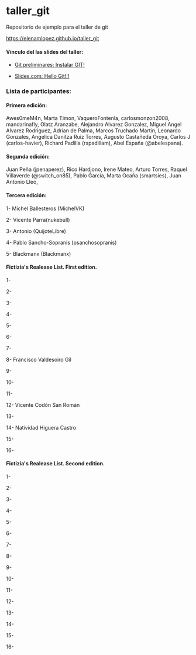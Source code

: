 # taller_git
Repositorio de ejemplo para el taller de git

 https://elenamlopez.github.io/taller_git

#### Vínculo del las slides del taller:
- [Git preliminares: Instalar GIT!](https://slides.com/elenam-lopez/taller-de-introduccion-a-git-y-github)

- [Slides.com: Hello Git!!!](https://slides.com/elenam-lopez/no-liarla-parda-con-git-x-2)


### Lista de participantes:
#### Primera edición:

Awes0meM4n,
Marta Timon,
VaqueroFontenla,
carlosmonzon2008,
mandarinafly,
Olatz Aranzabe,
Alejandro Alvarez Gonzalez,
Miguel Angel Alvarez Rodriguez,
Adrian de Palma,
Marcos Truchado Martin,
Leonardo Gonzales,
Angelica Danitza Ruiz Torres,
Augusto Castañeda Oroya,
Carlos J (carlos-havier),
Richard Padilla (rspadillam),
Abel España (@abelespana).


#### Segunda edición:
Juan Peña (jpenaperez),
Rico Hardjono,
Irene Mateo,
Arturo Torres,
Raquel Villaverde (@switch_on85),
Pablo García,
Marta Ocaña (smartsies),
Juan Antonio Lleó,

#### Tercera edición:
1- Michel Ballesteros (MichelVK)

2- Vicente Parra(nukebull)

3- Antonio (QuijoteLibre)

4- Pablo Sancho-Sopranis (psanchosopranis)

5- Blackmanx (Blackmanx)

 #### Fictizia's Realease List. First edition.
1-

2-

3-

4-

5-

6-

7-

8- Francisco Valdesoiro Gil

9-

10-

11-

12- Vicente Codón San Román

13-

14- Natividad Higuera Castro

15-

16-

 #### Fictizia's Realease List. Second edition.

1-

2-

3-

4-

5-

6-

7-

8- 

9-

10-

11-

12- 

13-

14- 

15-

16-

